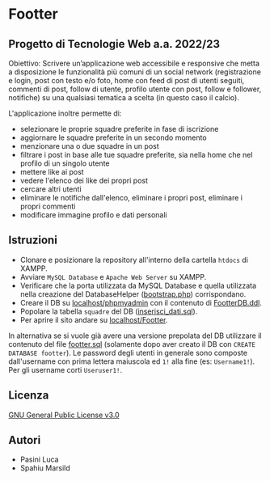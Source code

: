 # Footter
## Progetto di Tecnologie Web a.a. 2022/23
Obiettivo: Scrivere un’applicazione web accessibile e responsive che metta a disposizione le funzionalità più comuni di un social network (registrazione e login, post con testo e/o foto, home con feed di post di utenti seguiti, commenti di post, follow di utente, profilo utente con post, follow e follower, notifiche) su una qualsiasi tematica a scelta (in questo caso il calcio).

L'applicazione inoltre permette di:
* selezionare le proprie squadre preferite in fase di iscrizione
* aggiornare le squadre preferite in un secondo momento
* menzionare una o due squadre in un post
* filtrare i post in base alle tue squadre preferite, sia nella home che nel profilo di un singolo utente
* mettere like ai post
* vedere l'elenco dei like dei propri post
* cercare altri utenti
* eliminare le notifiche dall'elenco, eliminare i propri post, eliminare i propri commenti
* modificare immagine profilo e dati personali

## Istruzioni
* Clonare e posizionare la repository all'interno della cartella `htdocs` di XAMPP.
* Avviare `MySQL Database` e `Apache Web Server` su XAMPP.
* Verificare che la porta utilizzata da MySQL Database e quella utilizzata nella creazione del DatabaseHelper ([bootstrap.php](https://github.com/marsild/Footter/blob/main/bootstrap.php)) corrispondano.
* Creare il DB su [localhost/phpmyadmin](http://localhost/phpmyadmin/) con il contenuto di [FootterDB.ddl](https://github.com/marsild/Footter/blob/main/db/FootterDB.ddl).
* Popolare la tabella `squadre` del DB ([inserisci_dati.sql](https://github.com/marsild/Footter/blob/main/db/inserisci_dati.sql)).
* Per aprire il sito andare su [localhost/Footter](http://localhost/Footter/index.php).

In alternativa se si vuole già avere una versione prepolata del DB utilizzare il contenuto del file [footter.sql](https://github.com/marsild/Footter/blob/main/db/footter.sql) (solamente dopo aver creato il DB con `CREATE DATABASE footter`). Le password degli utenti in generale sono composte dall'username con prima lettera maiuscola ed `1!` alla fine (es: `Username1!`). Per gli username corti `Useruser1!`.
## Licenza
[GNU General Public License v3.0](https://github.com/marsild/Footter/blob/main/LICENSE)

## Autori
* Pasini Luca
* Spahiu Marsild

